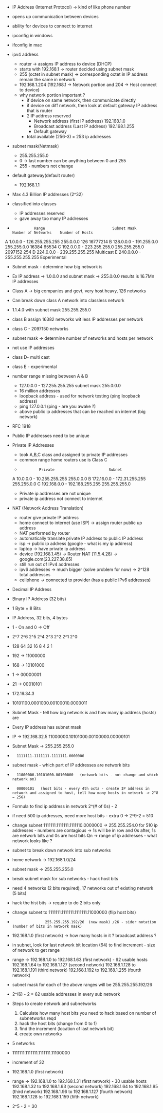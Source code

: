 - IP Address (Internet Protocol)  -> kind of like phone number
- opens up communication between devices
- ability for devices to connect to internet
- ipconfig in windows
- ifconfig in mac
- ipv4 address
    - router -> assigns IP address to device (DHCP)
    - starts with 192.168.1 -> router decided using subnet mask
    - 255 (octet in subnet mask) -> corresponding octet in IP address remain the same in network
    - 192.168.1.204 (192.168.1 -> Network portion and 204 -> Host connect to device)
    - why network portion important ? 
        - if device on same network, then communicate directly
        - if device on diff network, then look at default gateway IP address
          that is router
        - 2 IP address reserved
            - Network address (first IP address) 192.168.1.0
            - Broadcast address (Last IP address) 192.168.1.255
            - Default gateway
        - total available (256-3) = 253 ip addresses
- subnet mask(Netmask)
    - 255.255.255.0
    - 0 -> last number can be anything between 0 and 255
    - 255 - numbers not change
- default gateway(default router)
    - 192.168.1.1

- Max 4.3 Billion IP addresses (2^32)
- classified into classes 
    - IP addresses reserved
    - gave away too many IP addresses
-               Range                               Subnet Mask          Number of Networks    Number of Hosts
A       1.0.0.0  - 126.255.255.255                  255.0.0.0               126                   16777214
B       128.0.0.0 - 191.255.0.0                     255.255.0.0             16384                  65534
C       192.0.0.0 - 223.255.255.0                   255.255.255.0           2097152                254
D       224.0.0.0 - 239.255.255.255                 Multicast
E       240.0.0.0 - 255.255.255.255                 Experimental
- Subnet mask - determine how big network is
- Ex IP address -> 1.0.0.0  and subnet mask -> 255.0.0.0 results is 16.7Mn IP addresses
- Class A -> big companies and govt, very host heavy, 126 networks 
- Can break down class A network into classless network
- 1.1.4.0 with subnet mask 255.255.255.0
- class B assign 16382 networks wit less IP addresses per network
- class C - 2097150 networks
- subnet mask -> determine number of networks and hosts per network
- not use IP addresses 
- class D- multi cast 
- class E - experimental
- number range missing between A & B
    - 127.0.0.0 - 127.255.255.255    subnet mask 255.0.0.0
    - 16 million addresses 
    - loopback address - used for network testing (ping loopback address)
    - ping 127.0.0.1   (ping - are you awake ?)
    - above public ip addresses that can be reached on internet (big network)


- RFC 1918
- Public IP addresses need to be unique
- Private IP Addresses
    - took A,B,C class and assigned to private IP addresses
    - common range home routers use is Class C
    -              Private                         Subnet
    A       10.0.0.0 - 10.255.255.255             255.0.0.0
    B       172.16.0.0 - 172.31.255.255           255.255.0.0
    C       192.168.0.0 - 192.168.255.255         255.255.255.0
    - Private ip addresses are not unique
    - private ip address not connect to internet 
- NAT (Network Address Translation)
    - router give private IP address 
    - home connect to internet (use ISP) -> assign router public up address
    - NAT performed by router
    - automatically translate private IP address to public IP address
    - isp -> public ip address (google - what is my ip address)
    - laptop -> have private ip address
    - device (192.168.1.45) -> Router NAT (11.5.4.28) -> google.com(23.227.38.65)
    - still run out of IPv4 addresses
    - ipv6 addresses -> much bigger (solve problem for now) -> 2^128 total addresses
    - cellphone -> connected to provider (has a public IPv6 addresses)
- Decimal IP Address 
- Binary IP Address (32 bits)
- 1 Byte = 8 Bits
- IP Address, 32 bits, 4 bytes
- 1 - On and 0 -> Off
- 2^7       2^6     2^5     2^4       2^3     2^2    2^1   2^0
- 128       64       32      16        8       4      2     1
- 192 -> 11000000
- 168 -> 10101000
- 1  ->  00000001
- 21 ->  00010101
- 172.16.34.3
- 10101100.0001000.00100010.0000011

- Subnet Mask - tell how big network is and how many ip address (hosts) are
- Every IP address has subnet mask 
- IP -> 192.168.32.5
        11000000.10101000.00100000.00000101
- Subnet Mask -> 255.255.255.0
-       1111111.1111111.1111111.0000000
- subnet mask - which part of IP addresses are network bits
-       11000000.10101000.00100000   (network bits - not change and which network on)
-       00000101   (host bits - every 4th octa - create IP address in network and assigned to host, tell how many hosts in network -> 2^8 = 256)
- Formula to find ip address in network 2^(# of 0s) - 2
- if need 500 ip addresses, need more host bits - extra 0 -> 2^9-2 = 510 
- change subnet 1111111.1111111.1111110.0000000 -> 255.255.254.0 for 510 ip addresses  - numbers are contagious -> 1s will be in row and 0s after, 1s are network bits and 0s are host bits
Qn -> range of ip addresses - what network looks like ?
- subnet to break down network into sub networks
- home network -> 192.168.1.0/24
- subnet mask -> 255.255.255.0
- break subnet mask for sub networks - hack host bits 
- need 4 networks (2 bits required), 17 networks out of existing network (5 bits)
- hack the hist bits -> require to do 2 bits only
- change subnet to 1111111.1111111.1111111.11000000 (flip host bits)
-                    255.255.255.192/26  (new mask) /26 - sider notation (number of bits in network mask)
- 192.168.1.0 (first network) -> how many hosts in it ? broadcast address ?
- in subnet, look for last network bit location (64) to find increment - size of network to get range
- range -> 192.168.1.0 to 192.168.1.63  (first network) - 62 usable hosts
           192.168.1.64 to 192.168.1.127 (second network)
           192.168.1.128 to 192.168.1.191 (third network) 
           192.168.1.192 to 192.168.1.255 (fourth network) 
- subnet mask for each of the above ranges will be 255.255.255.192/26
- 2^(6) - 2 = 62 usable addresses in every sub network
- Steps to create network and subnetworks
    1. Calculate how many host bits you need to hack based on number of subnetworks reqd
    2. hack the host bits (change from 0 to 1)
    3. find the increment (location of last network bit)
    4. create own networks
- 5 networks 
- 1111111.1111111.1111111.11100000
- increment of 32
- 192.168.1.0 (first network)
- range -> 192.168.1.0 to 192.168.1.31  (first network) - 30 usable hosts
           192.168.1.32 to 192.168.1.63 (second network)
           192.168.1.64 to 192.168.1.95 (third network) 
           192.168.1.96 to 192.168.1.127 (fourth network) 
           192.168.1.128 to 192.168.1.159 (fifth network)
- 2^5 - 2 = 30



